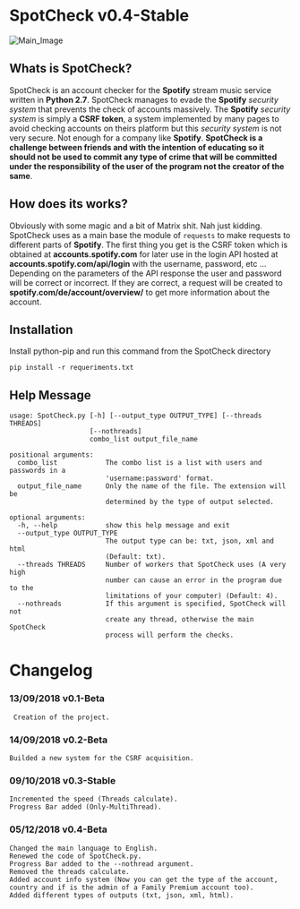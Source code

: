 # SpotCheck v0.4-Stable

![Main_Image](https://developer.spotify.com/assets/branding-guidelines/logo@2x.png)

## Whats is SpotCheck?  
SpotCheck is an account checker for the **Spotify** stream music service written in **Python 2.7**. SpotCheck manages to evade the **Spotify** *security system* that prevents the check of accounts massively. The **Spotify** *security system* is simply a **CSRF token**, a system implemented by many pages to avoid checking accounts on theirs platform but this *security system* is not very secure. Not enough for a company like **Spotify**. **SpotCheck is a challenge between friends and with the intention of educating so it should not be used to commit any type of crime that will be committed under the responsibility of the user of the program not the creator of the same**.  

## How does its works?  
Obviously with some magic and a bit of Matrix shit. Nah just kidding.    
SpotCheck uses as a main base the module of `requests` to make requests to different parts of **Spotify**. The first thing you get is the CSRF token which is obtained at **accounts.spotify.com** for later use in the login API hosted at **accounts.spotify.com/api/login** with the username, password, etc ... Depending on the parameters of the API response the user and password will be correct or incorrect. If they are correct, a request will be created to **spotify.com/de/account/overview/** to get more information about the account.  

## Installation

Install python-pip and run this command from the SpotCheck directory
```
pip install -r requeriments.txt
```

## Help Message  
```
usage: SpotCheck.py [-h] [--output_type OUTPUT_TYPE] [--threads THREADS]
                    [--nothreads]
                    combo_list output_file_name

positional arguments:
  combo_list            The combo list is a list with users and passwords in a
                        'username:password' format.
  output_file_name      Only the name of the file. The extension will be
                        determined by the type of output selected.

optional arguments:
  -h, --help            show this help message and exit
  --output_type OUTPUT_TYPE
                        The output type can be: txt, json, xml and html
                        (Default: txt).
  --threads THREADS     Number of workers that SpotCheck uses (A very high
                        number can cause an error in the program due to the
                        limitations of your computer) (Default: 4).
  --nothreads           If this argument is specified, SpotCheck will not
                        create any thread, otherwise the main SpotCheck
                        process will perform the checks.
```

# Changelog  
### 13/09/2018 v0.1-Beta
```
 Creation of the project.
```  
### 14/09/2018 v0.2-Beta
```
Builded a new system for the CSRF acquisition.
```
### 09/10/2018 v0.3-Stable
```
Incremented the speed (Threads calculate).
Progress Bar added (Only-MultiThread).
```
### 05/12/2018 v0.4-Beta
```
Changed the main language to English.
Renewed the code of SpotCheck.py.
Progress Bar added to the --nothread argument.
Removed the threads calculate.
Added account info system (Now you can get the type of the account, country and if is the admin of a Family Premium account too).
Added different types of outputs (txt, json, xml, html).
```
